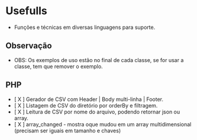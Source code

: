 # Usefulls

- Funções e técnicas em diversas linguagens para suporte.


## Observação
- OBS: Os exemplos de uso estão no final de cada classe, se for usar a classe, tem que remover o exemplo. 


## PHP
- [ X ] Gerador de CSV com Header | Body multi-linha | Footer.
- [ X ] Listagem de CSV do diretório por orderBy e filtragem.
- [ X ] Leitura de CSV por nome do arquivo, podendo retornar json ou array.
- [ X ] array_changed - mostra oque mudou em um array multidimensional (precisam ser iguais em tamanho e chaves)